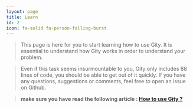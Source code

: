 ```yaml
---
layout: page
title: Learn
id: 2
icon: fa-solid fa-person-falling-burst
---
```

> This page is here for you to start learning how to use Gity.
> It is essential to understand how Gity works in order to understand your problem.

> Even if this task seems insurmountable to you, Gity only includes 88 lines of code, you should be able to get out of it quickly.
> If you have any questions, suggestions or comments, feel free to open an issue on Github.

> **make sure you have read the following article :  [How to use Gity ?](/articles/2022-11-16-how-to-use.html)**